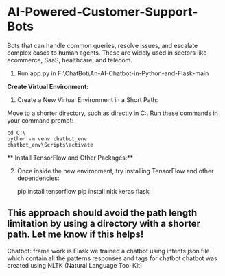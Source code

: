 # AI-Powered-Customer-Support-Bots
Bots that can handle common queries, resolve issues, and escalate complex cases to human agents. These are widely used in sectors like ecommerce, SaaS, healthcare, and telecom.


1. Run app.py in F:\ChatBot\An-AI-Chatbot-in-Python-and-Flask-main

**Create Virtual Environment:**

1. Create a New Virtual Environment in a Short Path:

Move to a shorter directory, such as directly in C:\. Run these commands in your command prompt:

    cd C:\
    python -m venv chatbot_env
    chatbot_env\Scripts\activate
    
   ** Install TensorFlow and Other Packages:**

2. Once inside the new environment, try installing TensorFlow and other dependencies:

    pip install tensorflow
    pip install nltk keras flask

This approach should avoid the path length limitation by using a directory with a shorter path. Let me know if this helps!
-----------------------------------------------------------------------------------------------------------------------------------------------------
Chatbot:
frame work is Flask
we trained a chatbot using intents.json file which contain all the patterns responses and tags for chatbot
chatbot was created using NLTK (Natural Language Tool Kit)
